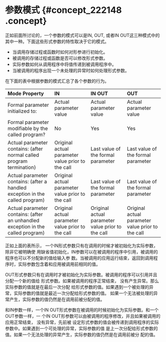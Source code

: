 # 参数模式 {#concept_222148 .concept}

正如前面所讨论的，一个参数的模式可以是IN, OUT, 或者IN OUT这三种模式中的其中一种。下面这些形式参数的特性取决于它的模式。

-   当调用存储过程或函数时如何对形参进行初始化。
-   被调用的存储过程或函数是否可以修改形式参数。
-   实际参数如何从调用程序中将值传递到被调用程序中。
-   当被调用的程序出现一个未处理的异常时如何处理形式参数。

在下面的表中根据参数的模式汇总了各个参数的行为。

|Mode Property|IN|IN OUT|OUT|
|:------------|:-|:-----|:--|
|Formal parameter initialized to:|Actual parameter value|Actual parameter value|Actual parameter value|
|Formal parameter modifiable by the called program?|No|Yes|Yes|
|Actual parameter contains: \(after normal called program termination\)|Original actual parameter value prior to the call|Last value of the formal parameter|Last value of the formal parameter|
|Actual parameter contains: \(after a handled exception in the called program\)|Original actual parameter value prior to the call|Last value of the formal parameter|Last value of the formal parameter|
|Actual parameter contains: \(after an unhandled exception in the called program\)|Original actual parameter value prior to the call|Original actual parameter value prior to the call|Original actual parameter value prior to the call|

正如上面的表所示， 一个IN形式参数只有在调用的时候才被初始化为实际参数，除非它被明确使 用缺省值初始化，IN参数可以在被调用的程序中引用，被调用的程序也可以不分配新的值给输入参 数。当被调用的应用运行结束，返回到调用程序时，实际参数包含着和应用被调用前相同的值。

OUT形式参数只有在调用时才被初始化为实际参数。被调用的程序可以引用并且分配一个新的值给 形式参数。如果被调用的程序正常结束， 没有产生异常。那么实际参数的值就是在最后一次分配 给形式参数的值。如果遇到一个被处理的异常，实际参数的值就是最近一次分配给形式参数的值。 如果一个无法被处理的异常产生，实际参数的值仍然是在调用前被分配的值。

和IN参数一样，一个IN OUT形式参数在被调用的时候初始化为实际参数。和一个OUT参数一样，一 个IN OUT形参数可以由被调用的程序修改，并且如果被调用的应用正常结束， 没有异常，先前被 设定形式参数的值会被传递到调用程序的实际参数中。如果遇到一个可处理的异常，实际参数的值 是上一次分配给形式参数的值。如果一个无法处理的异常产生，实际参数的值仍然是在调用前被分 配的值。

